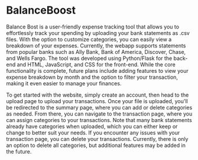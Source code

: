 # BalanceBoost
Balance Bost is a user-friendly expense tracking tool that allows you to effortlessly 
track your spending by uploading your bank statements as .csv files. With the option 
to customize categories, you can easily view a breakdown of your expenses. Currently, 
the webapp supports statements from popular banks such as Ally Bank, Bank of America, 
Discover, Chase, and Wells Fargo. The tool was developed using Python/Flask for the 
back-end and HTML, JavaScript, and CSS for the front-end. While the core functionality 
is complete, future plans include adding features to view your expense breakdown by 
month and the option to filter your transaction, making it even easier to manage your 
finances.

To get started with the website, simply create an account, then head to the upload 
page to upload your transactions. Once your file is uploaded, you'll be redirected 
to the summary page, where you can add or delete categories as needed. From there, 
you can navigate to the transaction page, where you can assign categories to your 
transactions. Note that many bank statements already have categories when uploaded, 
which you can either keep or change to better suit your needs. If you encounter any 
issues with your transaction page, you can delete your transactions. Currently, there 
is only an option to delete all categories, but additional features may be added 
in the future.



